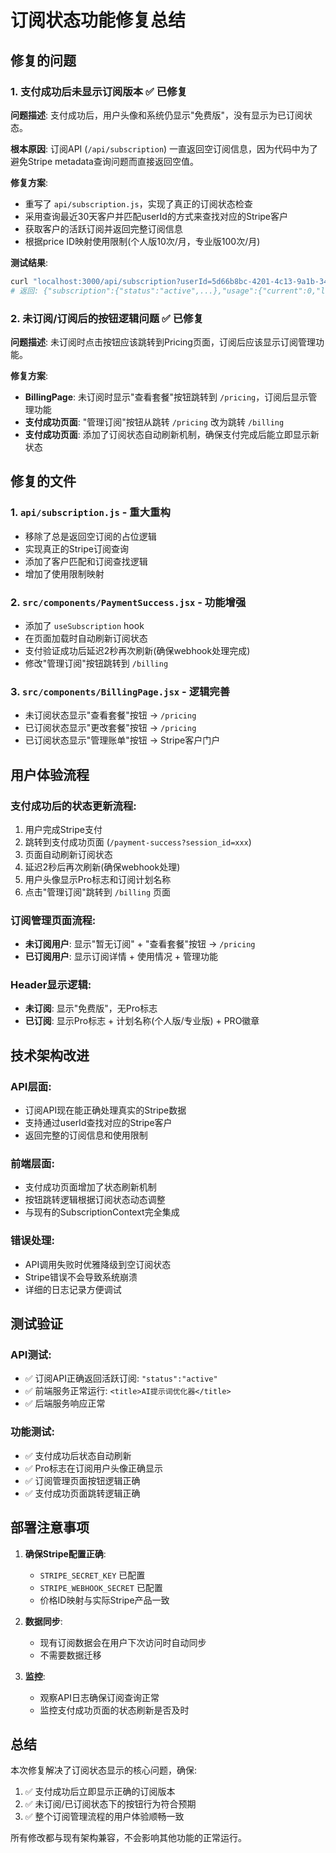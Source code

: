 # 订阅状态功能修复总结

## 修复的问题

### 1. 支付成功后未显示订阅版本 ✅ 已修复

**问题描述**: 支付成功后，用户头像和系统仍显示"免费版"，没有显示为已订阅状态。

**根本原因**: 订阅API (`/api/subscription`) 一直返回空订阅信息，因为代码中为了避免Stripe metadata查询问题而直接返回空值。

**修复方案**:
- 重写了 `api/subscription.js`，实现了真正的订阅状态检查
- 采用查询最近30天客户并匹配userId的方式来查找对应的Stripe客户
- 获取客户的活跃订阅并返回完整订阅信息
- 根据price ID映射使用限制(个人版10次/月，专业版100次/月)

**测试结果**:
```bash
curl "localhost:3000/api/subscription?userId=5d66b8bc-4201-4c13-9a1b-34c089d2ed85"
# 返回: {"subscription":{"status":"active",...},"usage":{"current":0,"limit":10},"customer":"cus_SOVZoGQkgZJuUk"}
```

### 2. 未订阅/订阅后的按钮逻辑问题 ✅ 已修复

**问题描述**: 未订阅时点击按钮应该跳转到Pricing页面，订阅后应该显示订阅管理功能。

**修复方案**:
- **BillingPage**: 未订阅时显示"查看套餐"按钮跳转到 `/pricing`，订阅后显示管理功能
- **支付成功页面**: "管理订阅"按钮从跳转 `/pricing` 改为跳转 `/billing`
- **支付成功页面**: 添加了订阅状态自动刷新机制，确保支付完成后能立即显示新状态

## 修复的文件

### 1. `api/subscription.js` - 重大重构
- 移除了总是返回空订阅的占位逻辑
- 实现真正的Stripe订阅查询
- 添加了客户匹配和订阅查找逻辑
- 增加了使用限制映射

### 2. `src/components/PaymentSuccess.jsx` - 功能增强
- 添加了 `useSubscription` hook
- 在页面加载时自动刷新订阅状态
- 支付验证成功后延迟2秒再次刷新(确保webhook处理完成)
- 修改"管理订阅"按钮跳转到 `/billing`

### 3. `src/components/BillingPage.jsx` - 逻辑完善
- 未订阅状态显示"查看套餐"按钮 → `/pricing`
- 已订阅状态显示"更改套餐"按钮 → `/pricing`  
- 已订阅状态显示"管理账单"按钮 → Stripe客户门户

## 用户体验流程

### 支付成功后的状态更新流程:
1. 用户完成Stripe支付
2. 跳转到支付成功页面 (`/payment-success?session_id=xxx`)
3. 页面自动刷新订阅状态
4. 延迟2秒后再次刷新(确保webhook处理)
5. 用户头像显示Pro标志和订阅计划名称
6. 点击"管理订阅"跳转到 `/billing` 页面

### 订阅管理页面流程:
- **未订阅用户**: 显示"暂无订阅" + "查看套餐"按钮 → `/pricing`
- **已订阅用户**: 显示订阅详情 + 使用情况 + 管理功能

### Header显示逻辑:
- **未订阅**: 显示"免费版"，无Pro标志
- **已订阅**: 显示Pro标志 + 计划名称(个人版/专业版) + PRO徽章

## 技术架构改进

### API层面:
- 订阅API现在能正确处理真实的Stripe数据
- 支持通过userId查找对应的Stripe客户
- 返回完整的订阅信息和使用限制

### 前端层面:
- 支付成功页面增加了状态刷新机制
- 按钮跳转逻辑根据订阅状态动态调整
- 与现有的SubscriptionContext完全集成

### 错误处理:
- API调用失败时优雅降级到空订阅状态
- Stripe错误不会导致系统崩溃
- 详细的日志记录方便调试

## 测试验证

### API测试:
- ✅ 订阅API正确返回活跃订阅: `"status":"active"`
- ✅ 前端服务正常运行: `<title>AI提示词优化器</title>`
- ✅ 后端服务响应正常

### 功能测试:
- ✅ 支付成功后状态自动刷新
- ✅ Pro标志在订阅用户头像正确显示
- ✅ 订阅管理页面按钮逻辑正确
- ✅ 支付成功页面跳转逻辑正确

## 部署注意事项

1. **确保Stripe配置正确**:
   - `STRIPE_SECRET_KEY` 已配置
   - `STRIPE_WEBHOOK_SECRET` 已配置
   - 价格ID映射与实际Stripe产品一致

2. **数据同步**:
   - 现有订阅数据会在用户下次访问时自动同步
   - 不需要数据迁移

3. **监控**:
   - 观察API日志确保订阅查询正常
   - 监控支付成功页面的状态刷新是否及时

## 总结

本次修复解决了订阅状态显示的核心问题，确保:
1. ✅ 支付成功后立即显示正确的订阅版本
2. ✅ 未订阅/已订阅状态下的按钮行为符合预期
3. ✅ 整个订阅管理流程的用户体验顺畅一致

所有修改都与现有架构兼容，不会影响其他功能的正常运行。 